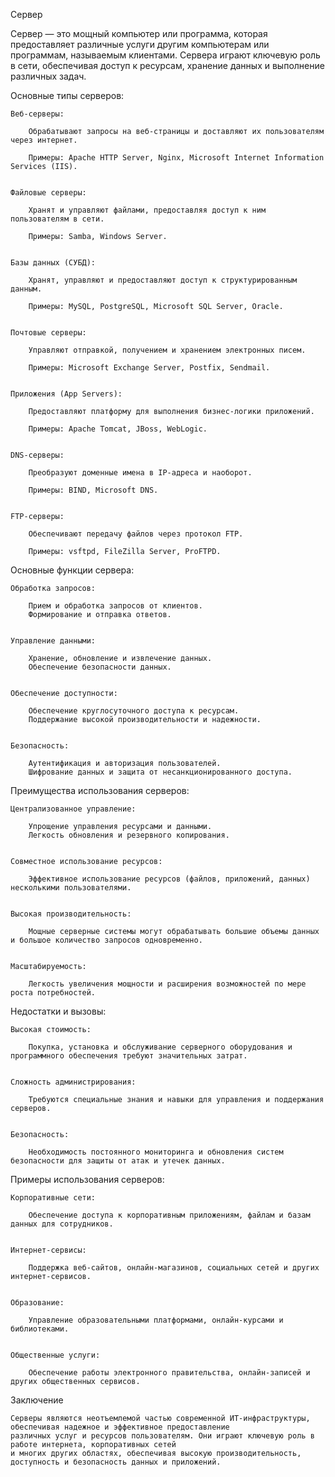 Сервер

Сервер — это мощный компьютер или программа, которая предоставляет различные услуги другим компьютерам или программам,
называемым клиентами. Сервера играют ключевую роль в сети,
обеспечивая доступ к ресурсам, хранение данных и выполнение различных задач.

Основные типы серверов:

    Веб-серверы:

        Обрабатывают запросы на веб-страницы и доставляют их пользователям через интернет.

        Примеры: Apache HTTP Server, Nginx, Microsoft Internet Information Services (IIS).


    Файловые серверы:

        Хранят и управляют файлами, предоставляя доступ к ним пользователям в сети.

        Примеры: Samba, Windows Server.


    Базы данных (СУБД):

        Хранят, управляют и предоставляют доступ к структурированным данным.

        Примеры: MySQL, PostgreSQL, Microsoft SQL Server, Oracle.


    Почтовые серверы:

        Управляют отправкой, получением и хранением электронных писем.

        Примеры: Microsoft Exchange Server, Postfix, Sendmail.


    Приложения (App Servers):

        Предоставляют платформу для выполнения бизнес-логики приложений.

        Примеры: Apache Tomcat, JBoss, WebLogic.


    DNS-серверы:

        Преобразуют доменные имена в IP-адреса и наоборот.

        Примеры: BIND, Microsoft DNS.


    FTP-серверы:

        Обеспечивают передачу файлов через протокол FTP.

        Примеры: vsftpd, FileZilla Server, ProFTPD.


Основные функции сервера:

    Обработка запросов:

        Прием и обработка запросов от клиентов.
        Формирование и отправка ответов.


    Управление данными:

        Хранение, обновление и извлечение данных.
        Обеспечение безопасности данных.


    Обеспечение доступности:

        Обеспечение круглосуточного доступа к ресурсам.
        Поддержание высокой производительности и надежности.


    Безопасность:

        Аутентификация и авторизация пользователей.
        Шифрование данных и защита от несанкционированного доступа.


Преимущества использования серверов:

    Централизованное управление:

        Упрощение управления ресурсами и данными.
        Легкость обновления и резервного копирования.


    Совместное использование ресурсов:

        Эффективное использование ресурсов (файлов, приложений, данных) несколькими пользователями.


    Высокая производительность:

        Мощные серверные системы могут обрабатывать большие объемы данных и большое количество запросов одновременно.


    Масштабируемость:

        Легкость увеличения мощности и расширения возможностей по мере роста потребностей.


Недостатки и вызовы:

    Высокая стоимость:

        Покупка, установка и обслуживание серверного оборудования и программного обеспечения требуют значительных затрат.


    Сложность администрирования:

        Требуются специальные знания и навыки для управления и поддержания серверов.


    Безопасность:

        Необходимость постоянного мониторинга и обновления систем безопасности для защиты от атак и утечек данных.


Примеры использования серверов:

    Корпоративные сети:

        Обеспечение доступа к корпоративным приложениям, файлам и базам данных для сотрудников.


    Интернет-сервисы:

        Поддержка веб-сайтов, онлайн-магазинов, социальных сетей и других интернет-сервисов.


    Образование:

        Управление образовательными платформами, онлайн-курсами и библиотеками.


    Общественные услуги:

        Обеспечение работы электронного правительства, онлайн-записей и других общественных сервисов.



Заключение

    Серверы являются неотъемлемой частью современной ИТ-инфраструктуры, обеспечивая надежное и эффективное предоставление
    различных услуг и ресурсов пользователям. Они играют ключевую роль в работе интернета, корпоративных сетей
    и многих других областях, обеспечивая высокую производительность, доступность и безопасность данных и приложений.
